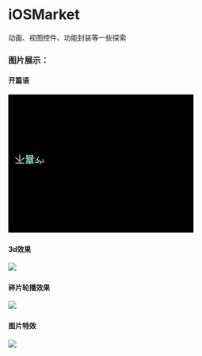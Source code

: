 # iOSMarket
动画、视图控件、功能封装等一些探索

<h3>图片展示：</h3>

<p>
<h4>开篇语</h4>
<img src='./images/开篇语.gif'></img>
</p>

<p>
<h4>3d效果</h4>
<img src='3d效果.gif'></img>
</p>

<p>
<h4>碎片轮播效果</h4>
<img src='碎片轮播效果.gif'></img>
</p>

<p>
<h4>图片特效</h4>
<img src='图片特效.png'></img>
</p>
